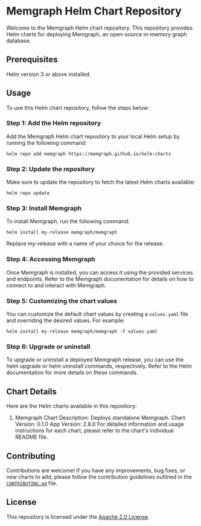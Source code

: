 # Memgraph Helm Chart Repository

Welcome to the Memgraph Helm chart repository. This repository provides Helm charts for deploying Memgraph, an open-source in-memory graph database.

## Prerequisites
Helm version 3 or above installed.

## Usage
To use this Helm chart repository, follow the steps below:

### Step 1: Add the Helm repository
Add the Memgraph Helm chart repository to your local Helm setup by running the following command:

```
helm repo add memgraph https://memgraph.github.io/helm-charts
```

### Step 2: Update the repository
Make sure to update the repository to fetch the latest Helm charts available:

```
helm repo update
```

### Step 3: Install Memgraph
To install Memgraph, run the following command:

```
helm install my-release memgraph/memgraph
```
Replace my-release with a name of your choice for the release.

### Step 4: Accessing Memgraph
Once Memgraph is installed, you can access it using the provided services and endpoints. Refer to the Memgraph documentation for details on how to connect to and interact with Memgraph.

### Step 5: Customizing the chart values
You can customize the default chart values by creating a `values.yaml` file and overriding the desired values. For example:

```
helm install my-release memgraph/memgraph -f values.yaml
```

### Step 6: Upgrade or uninstall
To upgrade or uninstall a deployed Memgraph release, you can use the helm upgrade or helm uninstall commands, respectively. Refer to the Helm documentation for more details on these commands.

## Chart Details
Here are the Helm charts available in this repository:

1. Memgraph
Chart Description: Deploys standalone Memgraph.
Chart Version: 0.1.0 
App Version: 2.8.0
For detailed information and usage instructions for each chart, please refer to the chart's individual README file.

## Contributing
Contributions are welcome! If you have any improvements, bug fixes, or new charts to add, please follow the contribution guidelines outlined in the [`CONTRIBUTING.md`](https://github.com/memgraph/helm-charts/blob/main/CONTRIBUTING.md) file.

## License
This repository is licensed under the [Apache 2.0 License](https://github.com/memgraph/helm-charts/blob/main/LICENSE).
